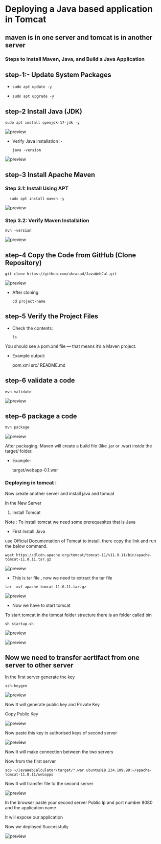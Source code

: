 # Deploying a Java based application in Tomcat
## maven is in one server and tomcat is in another server

### Steps to Install Maven, Java, and Build a Java Application

## step-1:- Update System Packages

*     sudo apt update -y

*     sudo apt upgrade -y

## step-2 Install Java (JDK)

    sudo apt install openjdk-17-jdk -y

![preview](Images/1.png)

* Verify Java Installation :-
    
      java -version

![preview](Images/2.png)


## step-3 Install Apache Maven

### Step 3.1: Install Using APT

        
      sudo apt install maven -y

 ![preview](Images/3.png)

### Step 3.2: Verify Maven Installation

    mvn -version

![preview](Images/4.png)

## step-4 Copy the Code from GitHub (Clone Repository)

    git clone https://github.com/akracad/JavaWebCal.git

  ![preview](Images/5.png)  

* After cloning:

      cd project-name

## step-5 Verify the Project Files

* Check the contents:

      ls

You should see a pom.xml file — that means it’s a Maven project.

* Example output:

   pom.xml  src/  README.md

## step-6 validate a code

    mvn validate

![preview](Images/6.png)

## step-6 package a code

    mvn package

![preview](Images/7.png)

After packaging, Maven will create a build file (like .jar or .war) inside the target/ folder.

* Example:

  target/webapp-0.1.war


### Deploying in tomcat :
Now create another server and install java and tomcat

In the New Server

 1. Install Tomcat

Note : To install tomcat we need some prerequesites that is Java

* First Install Java

use Official Documentation of Tomcat to install. there copy the link and run the below command.

    wget https://dlcdn.apache.org/tomcat/tomcat-11/v11.0.11/bin/apache-tomcat-11.0.11.tar.gz

![preview](Images/8.png) 

   * This is tar file , now we need to extract the tar file

    tar -xvf apache-tomcat-11.0.11.tar.gz

 ![preview](Images/9.png) 

 * Now we have to start tomcat

  To start tomcat in the tomcat folder structure there is an folder called bin

    sh startup.sh

 ![preview](Images/10.png)

  ![preview](Images/11.png)

## Now we need to transfer aertifact from one server to other server

In the first server generate the key

    ssh-keygen

![preview](Images/12.png)

Now It will generate public key and Private Key

Copy Public Key

![preview](Images/13.png)

Now paste this key in authorised keys of second server

![preview](Images/14.png)

Now It will make connection between the two servers

Now from the first server

    scp ~/JavaWebCalculator/target/*.war ubuntu@18.234.109.99:~/apache-tomcat-11.0.11/webapps

Now It will transfer file to the second server

![preview](Images/15.png)

In the browser paste your second server Public Ip and port number 8080 and the application name .

It will expose our application

Now we deployed Successfully

![preview](Images/16.png)


